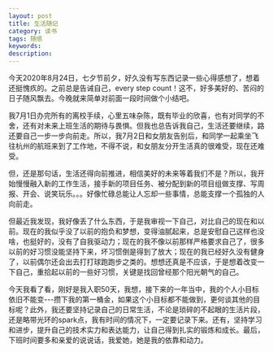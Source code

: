 ```yaml
---
layout: post
title: 生活随记
category: 读书
tags: 随感
keywords: 
description: 
---
```


今天2020年8月24日，七夕节前夕，好久没有写东西记录一些心得感想了，想着还挺愧疚的。之前总是告诫自己，every step count！这不，好多美好的、苦闷的日子随风飘去。今晚就来简单对前面一段时间做个小结吧。

我7月1日办完所有的离校手续，心里五味杂陈，既有毕业的欣喜，也有对同学的不舍，还有对未来上班生活的期待与畏惧。但我也总告诉我自己，生活还要继续，路还要自己一步一步向前走。所以，我7月2日和女朋友告别后，和同学一起乘坐飞往杭州的航班来到了工作地，不得不说，和女朋友分开生活真的很难受，现在还难受。

但，还是那句话，生活还得向前推进，相信美好的未来等着我们不是？所以，我开始慢慢融入新的工作生活，接手新的项目任务、被分配到新的项目组做支撑、写周报、开会、说笑玩乐。。。好像忙碌总能让人忘却一些事情，总能支撑一个孤独的人向前走。

但最近我发现，我好像丢了什么东西，于是我审视一下自己，对比自己的现在和以前。现在的我似乎没了以前的抱负和梦想，变得油腻起来，总是安慰自己这样也没啥，也挺好的，没有了自我驱动力；现在的我不像以前那样严格要求自己了，很多以前的好习惯没能坚持下来，坏习惯倒是得到了放大；现在的我已经好久没有健身了，以前偶尔还会出去打打球跑跑步之类的。想想还真是不应该，于是想着改变一下自己，重拾起以前的一些好习惯，关键是找回曾经那个阳光朝气的自己。

今天我看了看，刚好是我入职50天，我想，接下来的一年当中，我的个人小目标依旧不能变---攒下我的第一桶金，如果这个小目标都不能做到，更何谈其他的目标呢？此外，我还要坚持记录自己的日常生活，不论是琐碎的不起眼的生活片段，还是略带光环的spark点，我有时间的情况下，一定要记录下来。还有，坚持学习和进步，提升自己的技术实力和表达能力，让自己得到扎实的锻炼和成长。最后，下班时间要多和亲爱的说说话，我爱她，她是我的依靠和动力。

